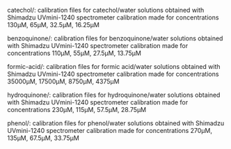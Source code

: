 catechol/:
calibration files for catechol/water solutions obtained with Shimadzu UVmini-1240 spectrometer
calibration made for concentrations 130μM, 65μM, 32.5μM, 16.25μM

benzoquinone/:
calibration files for benzoquinone/water solutions obtained with Shimadzu UVmini-1240 spectrometer
calibration made for concentrations 110μM, 55μM, 27.5μM, 13.75μM

formic-acid/:
calibration files for formic acid/water solutions obtained with Shimadzu UVmini-1240 spectrometer
calibration made for concentrations 35000μM, 17500μM, 8750μM, 4375μM

hydroquinone/:
calibration files for hydroquinone/water solutions obtained with Shimadzu UVmini-1240 spectrometer
calibration made for concentrations 230μM, 115μM, 57.5μM, 28.75μM

phenol/:
calibration files for phenol/water solutions obtained with Shimadzu UVmini-1240 spectrometer
calibration made for concentrations 270μM, 135μM, 67.5μM, 33.75μM
